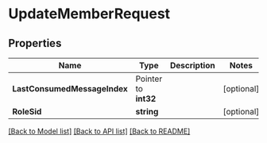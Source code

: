 # UpdateMemberRequest

## Properties

Name | Type | Description | Notes
------------ | ------------- | ------------- | -------------
**LastConsumedMessageIndex** | Pointer to **int32** |  | [optional] 
**RoleSid** | **string** |  | [optional] 

[[Back to Model list]](../README.md#documentation-for-models) [[Back to API list]](../README.md#documentation-for-api-endpoints) [[Back to README]](../README.md)


